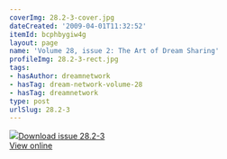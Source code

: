 ```yaml
---
coverImg: 28.2-3-cover.jpg
dateCreated: '2009-04-01T11:32:52'
itemId: bcphbygiw4g
layout: page
name: 'Volume 28, issue 2: The Art of Dream Sharing'
profileImg: 28.2-3-rect.jpg
tags:
- hasAuthor: dreamnetwork
- hasTag: dream-network-volume-28
- hasTag: dreamnetwork
type: post
urlSlug: 28.2-3
---
```

<img class="card-journal-img" src="../images/28.2-3-rect.jpg"/><a href="../files/pdfs/Volume_28/28.2-28.3_art_of_dream_sharing.pdf" download="">Download issue 28.2-3</a><br><a href="../files/pdfs/Volume_28/28.2-28.3_art_of_dream_sharing.pdf">View online</a>